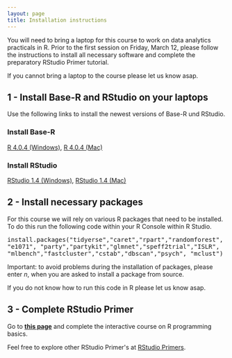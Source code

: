 ```yaml
---
layout: page
title: Installation instructions
---
```


You will need to bring a laptop for this course to work on data analytics practicals in R. Prior to the first session on Friday, March 12, please follow the instructions to install all necessary software and complete the preparatory RStudio Primer tutorial.

If you cannot bring a laptop to the course please let us know asap.

## 1 - Install Base-R and RStudio on your laptops

Use the following links to install the newest versions of Base-R und RStudio.

### Install Base-R
<a href="https://cloud.r-project.org/bin/windows/base/R-4.0.4-win.exe">R 4.0.4 (Windows)</a>,
<a href="https://cloud.r-project.org/bin/macosx/R-4.0.4.pkg">R 4.0.4 (Mac)</a><br>

### Install RStudio
<a href="https://download1.rstudio.org/desktop/windows/RStudio-1.4.1103.exe">RStudio 1.4 (Windows)</a>,
<a href="https://download1.rstudio.org/desktop/macos/RStudio-1.4.1103.dmg">RStudio 1.4 (Mac)</a>

## 2 - Install necessary packages

For this course we will rely on various R packages that need to be installed. To do this run the following code within your R Console within R Studio.

<font style="font-family: 'Lucida Console', Monaco, monospace;">
install.packages("tidyerse","caret","rpart","randomforest","e1071",
                 "party","partykit","glmnet","speff2trial","ISLR",
                 "mlbench","fastcluster","cstab","dbscan","psych",
                 "mclust")
</font>

Important: to avoid problems during the installation of packages, please enter *n*, when you are asked to install a package from source.

If you do not know how to run this code in R please let us know asap.

## 3 - Complete RStudio Primer

Go to <a href="https://rstudio.cloud/learn/primers/1.2"><b>this page</b></a> and complete the interactive course on R programming basics.

Feel free to explore other RStudio Primer's at <a href="https://rstudio.cloud/learn/primers">RStudio Primers</a>.
